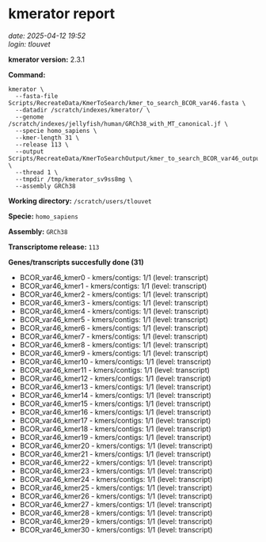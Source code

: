 # kmerator report
*date: 2025-04-12 19:52*  
*login: tlouvet*

**kmerator version:** 2.3.1

**Command:**

```
kmerator \
  --fasta-file Scripts/RecreateData/KmerToSearch/kmer_to_search_BCOR_var46.fasta \
  --datadir /scratch/indexes/kmerator/ \
  --genome /scratch/indexes/jellyfish/human/GRCh38_with_MT_canonical.jf \
  --specie homo_sapiens \
  --kmer-length 31 \
  --release 113 \
  --output Scripts/RecreateData/KmerToSearchOutput/kmer_to_search_BCOR_var46_output \
  --thread 1 \
  --tmpdir /tmp/kmerator_sv9ss8mg \
  --assembly GRCh38
```

**Working directory:** `/scratch/users/tlouvet`

**Specie:** `homo_sapiens`

**Assembly:** `GRCh38`

**Transcriptome release:** `113`

**Genes/transcripts succesfully done (31)**

- BCOR_var46_kmer0 - kmers/contigs: 1/1 (level: transcript)
- BCOR_var46_kmer1 - kmers/contigs: 1/1 (level: transcript)
- BCOR_var46_kmer2 - kmers/contigs: 1/1 (level: transcript)
- BCOR_var46_kmer3 - kmers/contigs: 1/1 (level: transcript)
- BCOR_var46_kmer4 - kmers/contigs: 1/1 (level: transcript)
- BCOR_var46_kmer5 - kmers/contigs: 1/1 (level: transcript)
- BCOR_var46_kmer6 - kmers/contigs: 1/1 (level: transcript)
- BCOR_var46_kmer7 - kmers/contigs: 1/1 (level: transcript)
- BCOR_var46_kmer8 - kmers/contigs: 1/1 (level: transcript)
- BCOR_var46_kmer9 - kmers/contigs: 1/1 (level: transcript)
- BCOR_var46_kmer10 - kmers/contigs: 1/1 (level: transcript)
- BCOR_var46_kmer11 - kmers/contigs: 1/1 (level: transcript)
- BCOR_var46_kmer12 - kmers/contigs: 1/1 (level: transcript)
- BCOR_var46_kmer13 - kmers/contigs: 1/1 (level: transcript)
- BCOR_var46_kmer14 - kmers/contigs: 1/1 (level: transcript)
- BCOR_var46_kmer15 - kmers/contigs: 1/1 (level: transcript)
- BCOR_var46_kmer16 - kmers/contigs: 1/1 (level: transcript)
- BCOR_var46_kmer17 - kmers/contigs: 1/1 (level: transcript)
- BCOR_var46_kmer18 - kmers/contigs: 1/1 (level: transcript)
- BCOR_var46_kmer19 - kmers/contigs: 1/1 (level: transcript)
- BCOR_var46_kmer20 - kmers/contigs: 1/1 (level: transcript)
- BCOR_var46_kmer21 - kmers/contigs: 1/1 (level: transcript)
- BCOR_var46_kmer22 - kmers/contigs: 1/1 (level: transcript)
- BCOR_var46_kmer23 - kmers/contigs: 1/1 (level: transcript)
- BCOR_var46_kmer24 - kmers/contigs: 1/1 (level: transcript)
- BCOR_var46_kmer25 - kmers/contigs: 1/1 (level: transcript)
- BCOR_var46_kmer26 - kmers/contigs: 1/1 (level: transcript)
- BCOR_var46_kmer27 - kmers/contigs: 1/1 (level: transcript)
- BCOR_var46_kmer28 - kmers/contigs: 1/1 (level: transcript)
- BCOR_var46_kmer29 - kmers/contigs: 1/1 (level: transcript)
- BCOR_var46_kmer30 - kmers/contigs: 1/1 (level: transcript)

